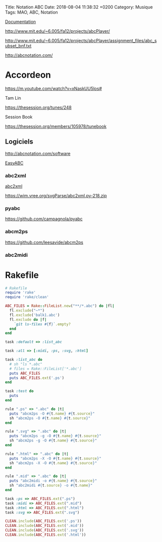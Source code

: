 Title:  Notation ABC
Date:   2018-08-04 11:38:32 +0200
Category: Musique
Tags: MAO, ABC, Notation


[Documentation](http://abcnotation.com/wiki/abc:standard:v2.2)

<http://www.mit.edu/~6.005/fa12/projects/abcPlayer/>

<http://www.mit.edu/~6.005/fa12/projects/abcPlayer/assignment_files/abc_subset_bnf.txt>

<http://abcnotation.com/>

# Accordeon

<https://m.youtube.com/watch?v=xNaskUU5los#>

Tam Lin

<https://thesession.org/tunes/248>

Session Book

<https://thesession.org/members/105978/tunebook>

## Logiciels

<http://abcnotation.com/software>

[EasyABC](https://www.nilsliberg.se/ksp/easyabc/)

### abc2xml

[abc2xml](https://wim.vree.org/svgParse/abc2xml.html)

<https://wim.vree.org/svgParse/abc2xml.py-218.zip>

### pyabc

<https://github.com/campagnola/pyabc>

### abcm2ps

<https://github.com/leesavide/abcm2ps>

### abc2midi



# Rakefile

```ruby
# Rakefile
require 'rake'
require 'rake/clean'

ABC_FILES = Rake::FileList.new("**/*.abc") do |fl|
  fl.exclude("~*")
  fl.exclude('balk1.abc')
  fl.exclude do |f|
    `git ls-files #{f}`.empty?
  end
end

task :default => :list_abc

task :all => [:midi, :ps, :svg, :html]

task :list_abc do
  # sh "ls *.abc"
  # files = Rake::FileList['*.abc']
  puts ABC_FILES
  puts ABC_FILES.ext('.ps')
end

task :test do
  puts 
end

rule ".ps" => ".abc" do |t|
  puts "abcm2ps -O #{t.name} #{t.source}"
  sh "abcm2ps -O #{t.name} #{t.source}"
end

rule ".svg" => ".abc" do |t|
  puts "abcm2ps -g -O #{t.name} #{t.source}"
  sh "abcm2ps -g -O #{t.name} #{t.source}"
end

rule ".html" => ".abc" do |t|
  puts "abcm2ps -X -O #{t.name} #{t.source}"
  sh "abcm2ps -X -O #{t.name} #{t.source}"
end

rule ".mid" => ".abc" do |t|
  puts "abc2midi -o #{t.name} #{t.source}"
  sh "abc2midi #{t.source} -o #{t.name}"
end

task :ps => ABC_FILES.ext(".ps")
task :midi => ABC_FILES.ext(".mid")
task :html => ABC_FILES.ext(".html")
task :svg => ABC_FILES.ext(".svg")

CLEAN.include(ABC_FILES.ext('.ps'))
CLEAN.include(ABC_FILES.ext('.mid'))
CLEAN.include(ABC_FILES.ext('.svg'))
CLEAN.include(ABC_FILES.ext('.html'))
```
